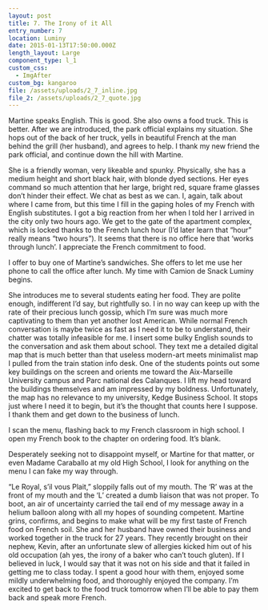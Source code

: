 ```yaml
---
layout: post
title: 7. The Irony of it All
entry_number: 7
location: Luminy
date: 2015-01-13T17:50:00.000Z
length_layout: Large
component_type: l_1
custom_css:
  - ImgAfter
custom_bg: kangaroo
file: /assets/uploads/2_7_inline.jpg
file_2: /assets/uploads/2_7_quote.jpg
---
```

Martine speaks English. This is good. <a class="CH2_E7_I1">She also owns a food truck.</a> This is better. After we are introduced, the park official explains my situation. She hops out of the back of her truck, yells in beautiful French at the man behind the grill (her husband), and agrees to help. I thank my new friend the park official, and continue down the hill with Martine. 


She is a friendly woman, very likeable and spunky. Physically, she has a medium height and short black hair, with blonde dyed sections. Her eyes command so much attention that her large, bright red, square frame glasses don’t hinder their effect. We chat as best as we can. I, again, talk about where I came from, but this time I fill in the gaping holes of my French with English substitutes. I got a big reaction from her when I told her I arrived in the city only two hours ago. We get to the gate of the apartment complex, which is locked thanks to the French lunch hour (I’d later learn that “hour” really means “two hours”). It seems that there is no office here that ‘works through lunch’. I appreciate the French commitment to food. 


I offer to buy one of Martine’s sandwiches. She offers to let me use her phone to call the office after lunch. My time with Camion de Snack Luminy begins. 

<a class="CH2_E7_Q1">She introduces me to several students eating her food. </a> They are polite enough, indifferent I’d say, but rightfully so. I in no way can keep up with the rate of their precious lunch gossip, which I’m sure was much more captivating to them than yet another lost American. While normal French conversation is maybe twice as fast as I need it to be to understand, their chatter was totally infeasible for me. I insert some bulky English sounds to the conversation and ask them about school. They text me a detailed digital map that is much better than that useless modern-art meets minimalist map I pulled from the train station info desk. One of the students points out some key buildings on the screen and orients me toward the Aix-Marseille University campus and Parc national des Calanques. I lift my head toward the buildings themselves and am impressed by my boldness. Unfortunately, the map has no relevance to my university, Kedge Business School. It stops just where I need it to begin, but it’s the thought that counts here I suppose. I thank them and get down to the business of lunch. 


I scan the menu, flashing back to my French classroom in high school. I open my French book to the chapter on ordering food. It’s blank. 

Desperately seeking not to disappoint myself, or Martine for that matter, or even Madame Caraballo at my old High School, I look for anything on the menu I can fake my way through.


“Le Royal, s’il vous Plait,” sloppily falls out of my mouth. The ‘R’ was at the front of my mouth and the ‘L’ created a dumb liaison that was not proper. To boot, an air of uncertainty carried the tail end of my message away in a helium balloon along with all my hopes of sounding competent. Martine grins, confirms, and begins to make what will be my first taste of French food on French soil. 
She and her husband have owned their business and worked together in the truck for 27 years. They recently brought on their nephew, Kevin, after an unfortunate slew of allergies kicked him out of his old occupation (ah yes, the irony of a baker who can’t touch gluten). If I believed in luck, I would say that it was not on his side and that it failed in getting me to class today. I spent a good hour with them, enjoyed some mildly underwhelming food, and thoroughly enjoyed the company. I’m excited to get back to the food truck tomorrow when I’ll be able to pay them back and speak more French. 
